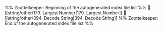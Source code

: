 %% Zoottelkeeper: Beginning of the autogenerated index file list  %%
📄 [[string/other/179. Largest Number|179. Largest Number]]
📄 [[string/other/394. Decode String|394. Decode String]]
%% Zoottelkeeper: End of the autogenerated index file list  %%

